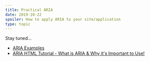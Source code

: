 ```yaml
---
title: Practical ARIA
date: 2019-10-22
spoiler: How to apply ARIA to your site/application
type: topic
---
```


Stay tuned...

+ [ARIA Examples](https://heydonworks.com/practical_aria_examples/)
+ [ARIA HTML Tutorial - What is ARIA & Why it's Important to Use!](https://www.youtube.com/watch?v=0hqhAIjE_8I)

